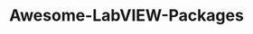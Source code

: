 ---
title: "Awesome-LabVIEW-Packages"
externalUrl: https://github.com/gcentral/AwesomeLabVIEW
summary: "An awesome package list presenting a categorized list of tools to expand your LabVIEW Toolbox."
showSummary: true
showAuthor: false
showEdit: false
showWordCount: false
showHeadingAnchors: false
sharingLinks: false
showZenMode: false
showPagination: false
showRelatedContent: false
categories:
 - "Get Code"
tags:
 - "Code List"
 - "Code"
 - "Online"
---